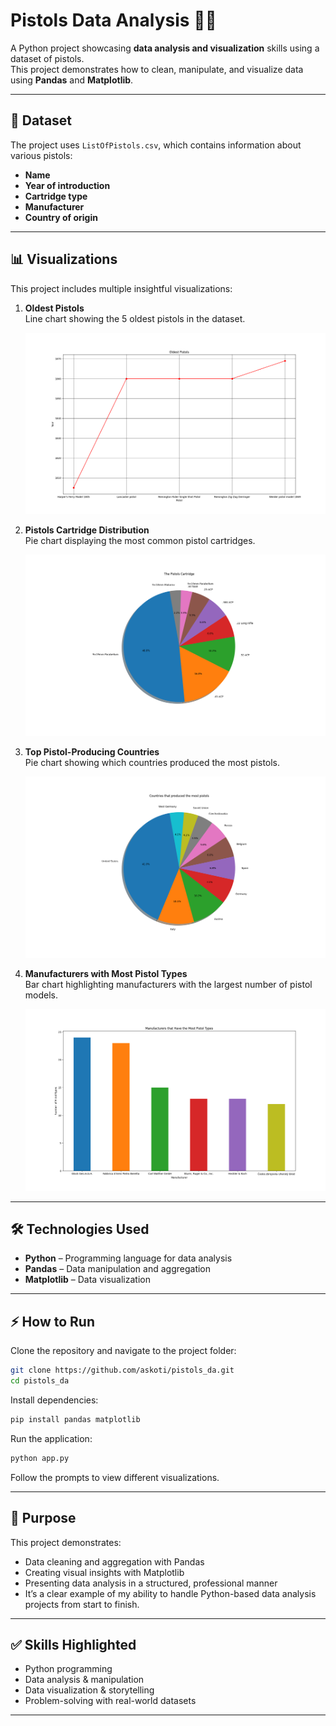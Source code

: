 # Pistols Data Analysis 🧐🔫

A Python project showcasing **data analysis and visualization** skills using a dataset of pistols.  
This project demonstrates how to clean, manipulate, and visualize data using **Pandas** and **Matplotlib**.

---

## 📂 Dataset

The project uses `ListOfPistols.csv`, which contains information about various pistols:

- **Name**  
- **Year of introduction**  
- **Cartridge type**  
- **Manufacturer**  
- **Country of origin**  

---

## 📊 Visualizations

This project includes multiple insightful visualizations:

1. **Oldest Pistols**  
   Line chart showing the 5 oldest pistols in the dataset.
   
   ![Oldest Pistols](oldest.png)


3. **Pistols Cartridge Distribution**  
   Pie chart displaying the most common pistol cartridges.
   
   ![Pistols Cartridge](cartridge.png)


5. **Top Pistol-Producing Countries**  
   Pie chart showing which countries produced the most pistols.
   
   ![Countries](countries.png)


7. **Manufacturers with Most Pistol Types**  
   Bar chart highlighting manufacturers with the largest number of pistol models.
   
   ![Manufacturers](types.png)


---

## 🛠️ Technologies Used

- **Python** – Programming language for data analysis  
- **Pandas** – Data manipulation and aggregation  
- **Matplotlib** – Data visualization  

---

## ⚡ How to Run

Clone the repository and navigate to the project folder:

```bash
git clone https://github.com/askoti/pistols_da.git
cd pistols_da
```
Install dependencies:
```bash
pip install pandas matplotlib
```

Run the application:
```bash
python app.py
```

Follow the prompts to view different visualizations.

---

## 🎯 Purpose

This project demonstrates:
- Data cleaning and aggregation with Pandas
- Creating visual insights with Matplotlib
- Presenting data analysis in a structured, professional manner
- It’s a clear example of my ability to handle Python-based data analysis projects from start to finish.

---

## ✅ Skills Highlighted

- Python programming
- Data analysis & manipulation
- Data visualization & storytelling
- Problem-solving with real-world datasets

---
